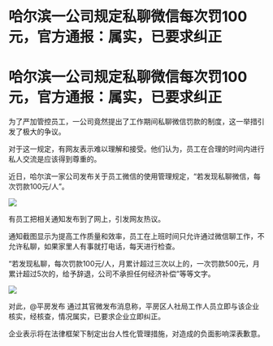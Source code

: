 # 哈尔滨一公司规定私聊微信每次罚100元，官方通报：属实，已要求纠正

# 哈尔滨一公司规定私聊微信每次罚100元，官方通报：属实，已要求纠正

为了严加管控员工，一公司竟然提出了工作期间私聊微信罚款的制度，这一举措引发了极大的争议。

对于这一规定，有网友表示难以理解和接受。他们认为，员工在合理的时间内进行私人交流是应该得到尊重的。

近日，哈尔滨一家公司发布关于员工微信的使用管理规定，“若发现私聊微信，每次罚款100元/人”。

![](https://inews.gtimg.com/om_bt/O__bxNUPLFopf7Z7xr1tB6C0LKadc7dkpBviJ5BnK2psYAA/1000)

有员工把相关通知发布到了网上，引发网友热议。

通知截图显示为提高工作质量和效率，员工在上班时间只允许通过微信聊工作，不允许私聊，如果家里人有事就打电话，每天进行检查。

“若发现私聊，每次罚款100元/人，月累计超过三次以上的，一次罚款500元，月累计超过5次的，给予辞退，公司不承担任何经济补偿”等等文字。

![](https://inews.gtimg.com/om_bt/OLot7H7Z_CLtuf9i_rVAxdJW_wtkyyVTFkobI5p1k9wo4AA/1000)

对此，@平房发布 通过其官微发布消息称，平房区人社局工作人员立即与该企业核实，经核查，情况属实，已要求企业立即纠正。

企业表示将在法律框架下制定出台人性化管理措施，对造成的负面影响深表歉意。


